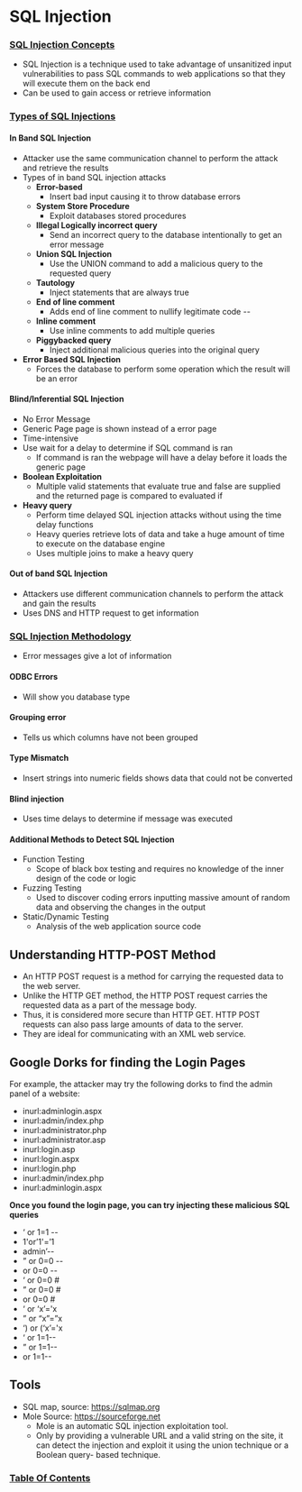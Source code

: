 # SQL Injection

### <u>SQL Injection Concepts</u>
 - SQL Injection is a technique used to take advantage of unsanitized input vulnerabilities to pass SQL commands to web applications so that they will execute them on the back end
 - Can be used to gain access or retrieve information

### <u>Types of SQL Injections</u>

#### In Band SQL Injection
 - Attacker use the same communication channel to perform the attack and retrieve the results
 - Types of in band SQL injection attacks
   - **Error-based**
     - Insert bad input causing it to throw database errors
   - **System Store Procedure**
     - Exploit databases stored procedures
   - **Illegal Logically incorrect query**
     - Send an incorrect query to the database intentionally to get an error message 
   - **Union SQL Injection**
     - Use the UNION command to add a malicious query to the requested query
   - **Tautology**
     - Inject statements that are always true
   - **End  of line comment**
     - Adds end of line comment to nullify  legitimate  code --
   - **Inline comment**
     - Use inline comments to add multiple queries
   - **Piggybacked query**
     - Inject additional malicious queries into the original query
 - **Error Based SQL Injection**
   - Forces the database to perform some operation which the result will be an error
 
 #### Blind/Inferential SQL Injection
   - No Error Message
   - Generic Page page is shown instead of a error page 
   - Time-intensive
   - Use wait for a delay to determine if SQL command is ran
     - If command is ran the webpage will have a delay before it loads the generic page
   - **Boolean Exploitation**
     - Multiple valid statements that evaluate true and false are supplied and the returned page is compared to evaluated if 
   - **Heavy query**
     - Perform time delayed SQL injection attacks without using the time delay functions
     - Heavy queries retrieve lots of data and take a huge amount of time to execute on the database engine
     - Uses multiple joins to make a heavy query
     
#### Out of band SQL Injection
 - Attackers use different communication channels to perform the attack and gain the results
 - Uses DNS and HTTP request to get information

### <u>SQL Injection Methodology</u>
 - Error messages give a lot of information
#### ODBC Errors
 - Will show you database type
#### Grouping error
 - Tells us which columns have not been grouped
#### Type Mismatch
 - Insert strings into numeric fields shows data that could not be converted
#### Blind injection
 - Uses time delays to determine if message was executed
#### Additional Methods to Detect SQL Injection
 - Function Testing
   - Scope of black box testing and requires no knowledge of the inner design of the code or logic
 - Fuzzing Testing
   - Used to discover coding errors inputting massive amount of random data and observing the changes in the output
 - Static/Dynamic Testing
   - Analysis of the web application source code
  
  ## Understanding HTTP-POST Method
  - An HTTP POST request is a method for carrying the requested data to the web server.
  - Unlike the HTTP GET method, the HTTP POST request carries the requested data as a part of the message body.
  - Thus, it is considered more secure than HTTP GET. HTTP POST requests can also pass large amounts of data to the server.
  - They are ideal for communicating with an XML web service.

## Google Dorks for finding the Login Pages
For example, the attacker may try the following dorks to find the admin panel of a website: 
- inurl:adminlogin.aspx 
- inurl:admin/index.php
- inurl:administrator.php
- inurl:administrator.asp
- inurl:login.asp
- inurl:login.aspx
- inurl:login.php
- inurl:admin/index.php
- inurl:adminlogin.aspx

**Once you found the login page, you can try injecting these malicious SQL queries**
- ‘ or 1=1 --
- 1'or’1'=’1
- admin’--
- ” or 0=0 --
- or 0=0 --
- ‘ or 0=0 #
- ” or 0=0 #
- or 0=0 #
- ‘ or ‘x’='x
- ” or “x”=”x
- ‘) or (‘x’='x
- ‘ or 1=1--
- ” or 1=1--
- or 1=1--

## Tools
- SQL map, source: https://sqlmap.org
- Mole Source: https://sourceforge.net
  - Mole is an automatic SQL injection exploitation tool.
  - Only by providing a vulnerable URL and a valid string on the site, it can detect the injection and exploit it using the union technique or a Boolean query-         based technique.

### [Table Of Contents](https://karsyboy.github.io/CEHv10_Ultimate_Study_Guide/)
